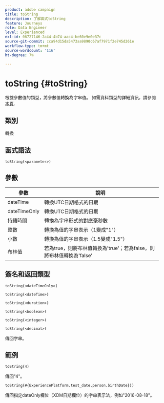 ```yaml
---
product: adobe campaign
title: toString
description: 了解函式toString
feature: Journeys
role: Data Engineer
level: Experienced
exl-id: 06727146-2a44-4b74-aac4-be60e9e0e37c
source-git-commit: cca94d15da5473aa9890c67af7971f2e745d261e
workflow-type: tm+mt
source-wordcount: '116'
ht-degree: 7%

---
```


# toString {#toString}

根據參數值的類型，將參數值轉換為字串值。 如需資料類型的詳細資訊，請參閱 [本頁](../expression/data-types.md).

## 類別

轉換

## 函式語法

`toString(<parameter>)`

## 參數

| 參數 | 說明 |
|--- |--- |
| dateTime | 轉換UTC日期格式的日期 |
| dateTimeOnly | 轉換UTC日期格式的日期 |
| 持續時間 | 轉換為字串形式的對應毫秒數 |
| 整數 | 轉換為值的字串表示（1變成&quot;1&quot;） |
| 小數 | 轉換為值的字串表示（1.5變成&quot;1.5&quot;） |
| 布林值 | 若為true，則將布林值轉換為&#39;true&#39;；若為false，則將布林值轉換為&#39;false&#39; |

## 簽名和返回類型

`toString(<dateTimeOnly>)`

`toString(<dateTime>)`

`toString(<duration>)`

`toString(<boolean>)`

`toString(<integer>)`

`toString(<decimal>)`

傳回字串。

## 範例

`toString(4)`

傳回&quot;4&quot;。

`toString(#{ExperiencePlatform.test_date.person.birthDate}))`

傳回指定dateOnly欄位（XDM日期欄位）的字串表示法，例如&quot;2016-08-18&quot;。
